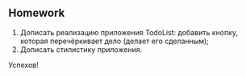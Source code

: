 ##  Homework

1. Дописать реализацию приложения TodoList: добавить кнопку, которая перечёркивает дело (делает его сделанным);
2. Дописать стилистику приложения.

Успехов!